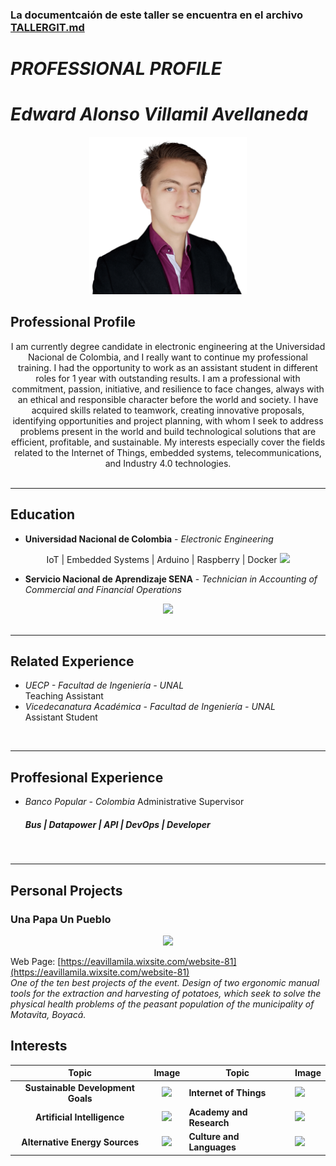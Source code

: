 ### **La documentcaión de este taller se encuentra en el archivo [TALLERGIT.md](https://github.com/eavillamila/Personal-Profile-Edward-Villamil/blob/gh-pages/TALLERGIT.md)**

# ***PROFESSIONAL PROFILE***

# ***Edward Alonso Villamil Avellaneda***

<div align="center">

<img src="photos/photo2.png" width="50%">

</div>

## **Professional Profile**
<div align="center">
I am currently degree candidate in electronic engineering at the Universidad Nacional de Colombia, and I really want to continue my professional training. I had the opportunity to work as an assistant student in different roles for 1 year with outstanding results. I am a professional with commitment, passion, initiative, and resilience to face changes, always with an ethical and responsible character before the world and society. I have acquired skills related to teamwork, creating innovative proposals, identifying opportunities and project planning, with whom I seek to address problems present in the world and build technological solutions that are efficient, profitable, and sustainable. My interests especially cover the fields related to the Internet of Things, embedded systems, telecommunications, and Industry 4.0 technologies.
</div>
<br>

***************

## **Education**

* **Universidad Nacional de Colombia** - *Electronic Engineering*
<div align="center">
IoT | Embedded Systems | Arduino | Raspberry | Docker

<img src="https://pbs.twimg.com/profile_images/1394378193134669827/hzov_5JS_400x400.jpg" width="15%">
</div>

* **Servicio Nacional de Aprendizaje SENA** - *Technician in Accounting of Commercial and Financial Operations*

<div align="center">
<img src="https://i1.sndcdn.com/avatars-HOfZooNtNCaTXubE-JPWhzA-t500x500.jpg" width="20%">
</div>
<br>

***************

## **Related Experience**
* *UECP - Facultad de Ingeniería - UNAL* <br>
  Teaching Assistant <br>
* *Vicedecanatura Académica - Facultad de Ingeniería - UNAL* <br>
  Assistant Student

<br>

***************

## **Proffesional Experience**
* *Banco Popular - Colombia*
  Administrative Supervisor <br>
  ##### Bus | Datapower | API | DevOps | Developer <br>

<br>

***************

## **Personal Projects**
### **Una Papa Un Pueblo**

<div align="center">
<img src="https://static.wixstatic.com/media/b11b56_17416c4e195a4de4b0dea3dcc484eff4~mv2.png/v1/fill/w_235,h_230,al_c,q_85,usm_0.66_1.00_0.01,enc_auto/b11b56_17416c4e195a4de4b0dea3dcc484eff4~mv2.png" width="20%">
</div>

Web Page: [https://eavillamila.wixsite.com/website-81](https://eavillamila.wixsite.com/website-81) <br>
*One of the ten best projects of the event. Design of two ergonomic manual tools for the extraction and harvesting of potatoes, which seek to solve the physical health problems of the peasant population of the municipality of Motavita, Boyacá.*

## **Interests**

|             **Topic**             |                                                                                 **Image**                                                                                | **Topic**                 | **Image**                                                                                                                                                                                                                                                                                        |
|:---------------------------------:|:------------------------------------------------------------------------------------------------------------------------------------------------------------------------:|---------------------------|--------------------------------------------------------------------------------------------------------------------------------------------------------------------------------------------------------------------------------------------------------------------------------------------------|
| **Sustainable Development Goals** | <img src="https://www.cepal.org/sites/default/files/styles/content_big/public/static/images/e_2018_ods_poster_with_un_emblem_es.png?itok=uuajV7m_" width="30%">          |   **Internet of Things**  | <img src="https://www.zdnet.com/a/img/resize/fe3cd4335dd088e466578422640b646f641609ec/2020/09/28/6b225a1a-381a-4ceb-b13c-d2d314d41bd7/what-is-the-iot-everything-you-need-to-k-5f6cc13d5f60de4b41b7f3d4-1-sep-28-2020-16-19-38-poster.jpg?auto=webp&fit=crop&height=675&width=1200" width="30%"> |
|    **Artificial Intelligence**    |                  <img src="https://upload.wikimedia.org/wikipedia/commons/thumb/f/f8/Sophia_%28robot%29.jpg/2560px-Sophia_%28robot%29.jpg" width="30%">                  |  **Academy and Research** |                                                                                    <img src="https://image.cnbcfm.com/api/v1/image/103415838-BostonDynamicsRobot2.jpg?v=1529470771&w=1600&h=900" width="30%">                                                                                    |
|   **Alternative Energy Sources**  | <img src="https://www.bbva.com/wp-content/uploads/2021/03/energi%CC%81a_renovable_apertura-paneles-sostenible-panel-solar-eolica-molinos-medioambiente.jpg" width="30%"> | **Culture and Languages** |                                                                                    <img src="https://wpvip.edutopia.org/wp-content/uploads/2022/10/a4227ir1171-clone-crop.jpg?w=2880&quality=85" width="30%">                                                                                    |